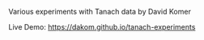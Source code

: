 Various experiments with Tanach data
by David Komer

Live Demo: https://dakom.github.io/tanach-experiments
